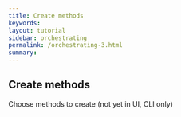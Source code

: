 ```yaml
---
title: Create methods
keywords:
layout: tutorial
sidebar: orchestrating
permalink: /orchestrating-3.html
summary:
---
```


## Create methods

Choose methods to create (not yet in UI, CLI only)
